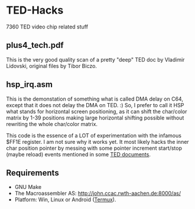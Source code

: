# TED-Hacks
7360 TED video chip related stuff

## plus4_tech.pdf

This is the very good quality scan of a pretty "deep" TED doc by Vladimir Lidovski, original files by Tibor Biczo.

## hsp_irq.asm

This is the demonstation of something what is called DMA delay on C64, except that it does not delay the DMA on TED. :) So, I prefer to call it HSP what stands for horizontal screen positioning, as it can shift the char/color matrix by 1-39 positions making large horizontal shifting possible without rewriting the whole char/color matrix.

This code is the essence of a LOT of experimentation with the infamous $FF1E register. I am not sure why it works yet. It most likely hacks the inner char position pointer by messing with some pointer increment start/stop (maybe reload) events mentioned in some [TED documents](https://github.com/dotscha/TED-Hacks/blob/master/plus4_tech.pdf).

## Requirements

 - GNU Make
 - The Macroassembler AS: http://john.ccac.rwth-aachen.de:8000/as/
 - Platform: Win, Linux or Android ([Termux](https://termux.com/)).
